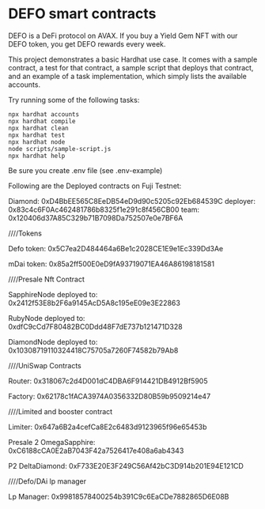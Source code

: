 # DEFO smart contracts
DEFO is a DeFi protocol on AVAX. If you buy a Yield Gem NFT with our DEFO token, you get DEFO rewards every week.

This project demonstrates a basic Hardhat use case. It comes with a sample contract, a test for that contract, a sample script that deploys that contract, and an example of a task implementation, which simply lists the available accounts.

Try running some of the following tasks:

```shell
npx hardhat accounts
npx hardhat compile
npx hardhat clean
npx hardhat test
npx hardhat node
node scripts/sample-script.js
npx hardhat help
```

Be sure you create .env file (see .env-example)

Following are the Deployed contracts on Fuji Testnet:

Diamond: 0xD4BbEE565C8EeDB54eD9d90c5205c92Eb684539C
deployer: 0x83c4c6F0Ac462481786b8325f1e291c8f456CB00
team: 0x120406d37A85C329b71B7098Da752507e0e7BF6A

////Tokens

Defo token:  0x5C7ea2D484464a6Be1c2028CE1E9e1Ec339Dd3Ae

mDai token:  0x85a2ff500E0eD9fA93719071EA46A86198181581

////Presale Nft Contract

SapphireNode deployed to: 0x2412f53E8b2F6a9145AcD5A8c195eE09e3E22863

RubyNode deployed to: 0xdfC9cCd7F80482BC0Ddd48F7dE737b121471D328

DiamondNode deployed to: 0x10308719110324418C75705a7260F74582b79Ab8

////UniSwap Contracts

Router: 0x318067c2d4D001dC4DBA6F914421DB4912Bf5905

Factory: 0x62178c1fACA3974A0356332D80B59b9509214e47

////Limited and booster contract

Limiter: 0x647a6B2a4cefCa8E2c6483d9123965f96e65453b

Presale 2 OmegaSapphire: 0xC6188cCA0E2aB7043F42a7526417e408a6ab4343

P2 DeltaDiamond: 0xF733E20E3F249C56Af42bC3D914b201E94E121CD

////Defo/DAi lp manager

Lp Manager: 0x99818578400254b391C9c6EaCDe7882865D6E08B
